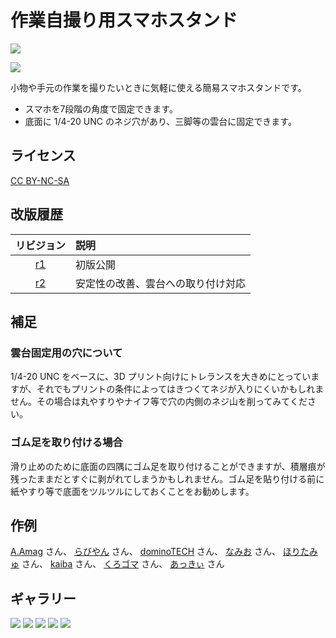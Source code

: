 # 作業自撮り用スマホスタンド

![](./images/cover.jpg)

![](./images/cad_ss.png)

小物や手元の作業を撮りたいときに気軽に使える簡易スマホスタンドです。

- スマホを7段階の角度で固定できます。
- 底面に 1/4-20 UNC のネジ穴があり、三脚等の雲台に固定できます。

## ライセンス

[CC BY-NC-SA](./LICENSE)

## 改版履歴

|リビジョン|説明|
|:--:|:--|
|[r1](./r1/)|初版公開|
|[r2](./r2/)|安定性の改善、雲台への取り付け対応|

## 補足

### 雲台固定用の穴について

1/4-20 UNC をベースに、3D プリント向けにトレランスを大きめにとっていますが、それでもプリントの条件によってはきつくてネジが入りにくいかもしれません。その場合は丸やすりやナイフ等で穴の内側のネジ山を削ってみてください。

### ゴム足を取り付ける場合

滑り止めのために底面の四隅にゴム足を取り付けることができますが、積層痕が残ったままだとすぐに剥がれてしまうかもしれません。ゴム足を貼り付ける前に紙やすり等で底面をツルツルにしておくことをお勧めします。

## 作例

[A.Amag](https://x.com/ame_feb4/status/1962052576461086787) さん、
[らびやん](https://twitter.com/lovyan03/status/1953413691329896871) さん、
[dominoTECH](https://twitter.com/dominodaosi106/status/1953412634335994010) さん、
[なみお](https://x.com/nyamio/status/1947229601098272905) さん、
[ほりたみゅ](https://bsky.app/profile/hyrodium.bsky.social/post/3lkwtc2dxuk2a) さん、
[kaiba](https://x.com/kaiba/status/1902588182216261970) さん、
[くろゴマ](https://x.com/chrogoma/status/1893577562544288175) さん、
[あっきぃ](https://misskey.io/notes/a4e209jp9shp09ze) さん 
<!-- [シャポコ](https://x.com/shapoco/status/1889340554968018978) -->

## ギャラリー

![](./images/pic0.jpg) ![](./images/pic1.jpg) ![](./images/pic2.jpg) ![](./images/pic3.jpg) ![](./images/pic4.jpg)
